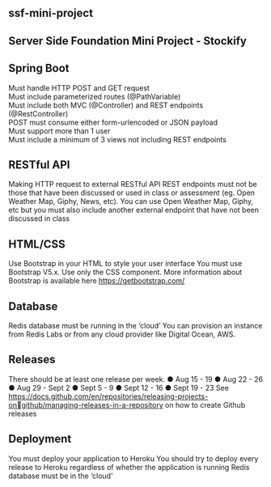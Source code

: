 ## ssf-mini-project
## Server Side Foundation Mini Project - Stockify


## Spring Boot
Must handle HTTP POST and GET request
 <br />Must include parameterized routes (@PathVariable)
 <br />Must include both MVC (@Controller) and REST endpoints
(@RestController)
 <br />POST must consume either form-urlencoded or JSON
payload
 <br />Must support more than 1 user
 <br />Must include a minimum of 3 views not including REST
endpoints

## RESTful API
Making HTTP request to external RESTful API
REST endpoints must not be those that have been discussed
or used in class or assessment (eg. Open Weather Map,
Giphy, News, etc).
You can use Open Weather Map, Giphy, etc but you must
also include another external endpoint that have not been
discussed in class

## HTML/CSS
Use Bootstrap in your HTML to style your user interface
You must use Bootstrap V5.x. Use only the CSS component.
More information about Bootstrap is available here
https://getbootstrap.com/

## Database
Redis database must be running in the ‘cloud’
You can provision an instance from Redis Labs or from any
cloud provider like Digital Ocean, AWS.

## Releases
There should be at least one release per week.
● Aug 15 - 19
● Aug 22 - 26
● Aug 29 - Sept 2
● Sept 5 - 9
● Sept 12 - 16
● Sept 19 - 23
See https://docs.github.com/en/repositories/releasing-projects-ongithub/managing-releases-in-a-repository on how to create Github releases

## Deployment
You must deploy your application to Heroku
You should try to deploy every release to Heroku regardless
of whether the application is running
Redis database must be in the ‘cloud’
